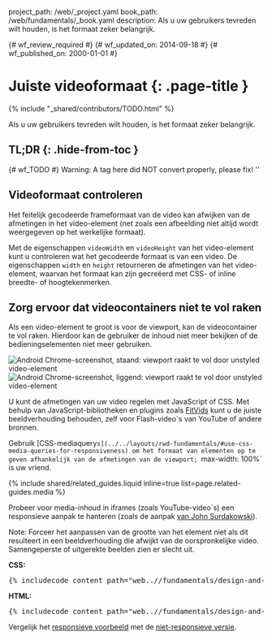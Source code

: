 project_path: /web/_project.yaml
book_path: /web/fundamentals/_book.yaml
description: Als u uw gebruikers tevreden wilt houden, is het formaat zeker belangrijk.

{# wf_review_required #}
{# wf_updated_on: 2014-09-18 #}
{# wf_published_on: 2000-01-01 #}

# Juiste videoformaat {: .page-title }

{% include "_shared/contributors/TODO.html" %}



Als u uw gebruikers tevreden wilt houden, is het formaat zeker belangrijk.


## TL;DR {: .hide-from-toc }
{# wf_TODO #}
Warning: A tag here did NOT convert properly, please fix! ''



## Videoformaat controleren

Het feitelijk gecodeerde frameformaat van de video kan afwijken van de afmetingen in het video-element (net zoals een afbeelding niet altijd wordt weergegeven op het werkelijke formaat).

Met de eigenschappen `videoWidth` en `videoHeight` van het video-element kunt u controleren wat het gecodeerde formaat is van een video. De eigenschappen `width` en `height` retourneren de afmetingen van het video-element, waarvan het formaat kan zijn gecreëerd met CSS- of inline breedte- of hoogtekenmerken.

## Zorg ervoor dat videocontainers niet te vol raken

Als een video-element te groot is voor de viewport, kan de videocontainer te vol raken. Hierdoor kan de gebruiker de inhoud niet meer bekijken of de bedieningselementen
niet meer gebruiken.

<div class="mdl-grid">
  <img class="mdl-cell mdl-cell--6--col" alt="Android Chrome-screenshot, staand: viewport raakt te vol door unstyled video-element" src="images/Chrome-Android-portrait-video-unstyled.png">
    <img class="mdl-cell mdl-cell--6--col" alt="Android Chrome-screenshot, liggend: viewport raakt te vol door unstyled video-element" src="images/Chrome-Android-landscape-video-unstyled.png">
</div>

U kunt de afmetingen van uw video regelen met JavaScript of CSS. Met behulp van JavaScript-bibliotheken en plugins zoals [FitVids](//fitvidsjs.com/) kunt u de juiste beeldverhouding behouden, zelf voor Flash-video`s van YouTube of andere bronnen.

Gebruik [CSS-mediaquery`s](../../layouts/rwd-fundamentals/#use-css-media-queries-for-responsiveness) om het formaat van elementen op te geven afhankelijk van de afmetingen van de viewport; `max-width: 100%` is uw vriend.

{% include shared/related_guides.liquid inline=true list=page.related-guides.media %}

Probeer voor media-inhoud in iframes (zoals YouTube-video`s) een responsieve aanpak te hanteren (zoals de aanpak [van John Surdakowski](//avexdesigns.com/responsive-youtube-embed/)).

<!-- TODO: Verify note type! -->
Note: Forceer het aanpassen van de grootte van het element niet als dit resulteert in een beeldverhouding die afwijkt van de oorspronkelijke video. Samengeperste of uitgerekte beelden zien er slecht uit.

**CSS:**

<pre class="prettyprint">
{% includecode content_path="web..//fundamentals/design-and-ui/media/video/_code/responsive_embed.html" region_tag="styling" lang=css %}
</pre>

**HTML:**

<pre class="prettyprint">
{% includecode content_path="web..//fundamentals/design-and-ui/media/video/_code/responsive_embed.html" region_tag="markup" lang=html %}
</pre>

Vergelijk het <a href="https://googlesamples.github.io/web-fundamentals/samples/../fundamentals/design-and-ui/media/video/responsive_embed.html">responsieve voorbeeld</a> met de <a href="https://googlesamples.github.io/web-fundamentals/samples/../fundamentals/design-and-ui/media/video/unyt.html">niet-responsieve versie</a>.




